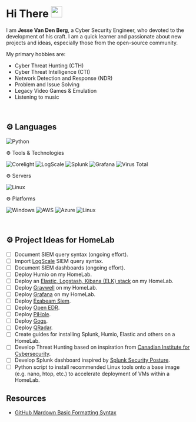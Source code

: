# Hi There <img src="https://i.imgur.com/GNz3qCl.gif" width="30px">
I am **Jesse Van Den Berg**, a Cyber Security Engineer, who devoted to the development of his craft.   I am a quick learner and passionate about new projects and ideas, especially those from the open-source community.

My primary hobbies are:
- Cyber Threat Hunting (CTH)
- Cyber Threat Intelligence (CTI)
- Network Detection and Response (NDR)
- Problem and Issue Solving
- Legacy Video Games & Emulation
- Listening to music

<br>

## ⚙️ Languages

![Python](https://img.shields.io/badge/python-%3776AB.svg?style=for-the-badge&logo=python&logoColor=white&color=3776AB)

⚙️ Tools & Technologies

![Corelight](https://img.shields.io/badge/Corelight-%2300AB49?style=for-the-badge)
![LogScale](https://img.shields.io/badge/CrowdStrike%20Falcon%20LogScale-%23EC0000?style=for-the-badge)
![Splunk](https://img.shields.io/badge/Splunk-brightgreen?style=for-the-badge&logo=splunk)
![Grafana](https://img.shields.io/badge/grafana-%23F46800.svg?style=for-the-badge&logo=grafana&logoColor=white)
![Virus Total](https://img.shields.io/badge/Virus%20Total-%23394EFF?style=for-the-badge&logo=VirusTotal)

⚙️ Servers

![Linux](https://img.shields.io/badge/linux-%FCC624.svg?style=for-the-badge&logo=linux&logoColor=black&color=FCC624)

⚙️ Platforms

![Windows](https://img.shields.io/badge/Windows-0078D6.svg?style=for-the-badge&logo=windows&logoColor=black&color=0078D6)
![AWS](https://img.shields.io/badge/Amazon_AWS-232F3E?style=for-the-badge&logo=amazon-aws&logoColor=white)
![Azure](https://img.shields.io/badge/microsoft%20azure-0089D6?style=for-the-badge&logo=microsoft-azure&logoColor=white)
![Linux](https://img.shields.io/badge/linux-%FCC624.svg?style=for-the-badge&logo=linux&logoColor=black&color=FCC624)

<br>

## ⚙️ Project Ideas for HomeLab

- [ ] Document SIEM query syntax (ongoing effort).
- [ ] Import [LogScale](https://docs.google.com/document/d/1f1gnw5CCA4k9V7dtU5Yuodd4ebebvn9xjtsKaPBsmww/edit?pli=1&tab=t.0#heading=h.l06hwq6p0rbv) SIEM query syntax.
- [ ] Document SIEM dashboards (ongoing effort).
- [ ] Deploy Humio on my HomeLab.
- [ ] Deploy an [Elastic, Logstash, Kibana (ELK) stack](https://www.elastic.co/) on my HomeLab.
- [ ] Deploy [Gravwell](https://www.gravwell.io/) on my HomeLab.
- [ ] Deploy [Grafana](https://grafana.com/) on my HomeLab.
- [ ] Deploy [Exabeam Siem](https://www.exabeam.com/capabilities/siem/).
- [ ] Deploy [Open EDR](https://www.openedr.com/).
- [ ] Deploy [PiHole](https://pi-hole.net/).
- [ ] Deploy [Gogs](https://gogs.io/).
- [ ] Deploy [QRadar](https://www.ibm.com/products/qradar-siem).
- [ ] Create guides for installing Splunk, Humio, Elastic and others on a HomeLab.
- [ ] Develop Threat Hunting based on inspiration from [Canadian Institute for Cybersecurity](https://www.unb.ca/cic/datasets/index.html).
- [ ] Develop Splunk dashboard inspired by [Splunk Security Posture](https://corelight.com/hs-fs/hubfs/images/screens/splunk-security-posture-with-wrapper.png?width=900&height=702&name=splunk-security-posture-with-wrapper.png).
- [ ] Python script to install recommended Linux tools onto a base image (e.g. nano, htop, etc.) to accelerate deployment of VMs within a HomeLab.

## Resources

- [GitHub Mardown Basic Formatting Syntax](https://docs.github.com/en/get-started/writing-on-github/getting-started-with-writing-and-formatting-on-github/basic-writing-and-formatting-syntax#links)
